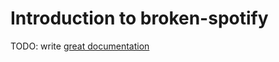 # Introduction to broken-spotify

TODO: write [great documentation](http://jacobian.org/writing/what-to-write/)
